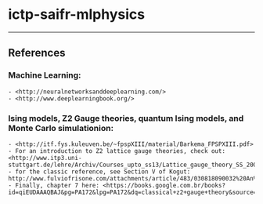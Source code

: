 # ictp-saifr-mlphysics
---

## References

### Machine Learning:
    - <http://neuralnetworksanddeeplearning.com/>
    - <http://www.deeplearningbook.org/>

### Ising models, Z2 Gauge theories,  quantum Ising models, and Monte Carlo simulationion:
    - <http://itf.fys.kuleuven.be/~fpspXIII/material/Barkema_FPSPXIII.pdf>
    - For an introduction to Z2 lattice gauge theories, check out: <http://www.itp3.uni-stuttgart.de/lehre/Archiv/Courses_upto_ss13/Lattice_gauge_theory_SS_2009/Chapter3.pdf
    - for the classic reference, see Section V of Kogut: http://www.fulviofrisone.com/attachments/article/483/030818090032%20An%20Introduction%20To%20Lattice%20Gauge%20Theory%20And%20Spin%20Systems.pdf>
    - Finally, chapter 7 here: <https://books.google.com.br/books?id=qiEUDAAAQBAJ&pg=PA172&lpg=PA172&dq=classical+z2+gauge+theory&source=bl&ots=0QOEOjmaNg&sig=Au4fBisVDppPOKOQ1OAKBI9TuQQ&hl=en&sa=X&redir_esc=y#v=onepage&q&f=false>
